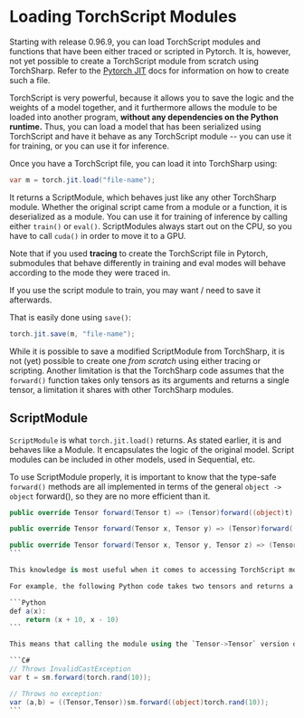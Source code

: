 # Loading TorchScript Modules

Starting with release 0.96.9, you can load TorchScript modules and functions that have been either traced or scripted in Pytorch. It is, however, not yet possible to create a TorchScript module from scratch using TorchSharp. Refer to the [Pytorch JIT](https://pytorch.org/docs/stable/jit.html) docs for information on how to create such a file.

TorchScript is very powerful, because it allows you to save the logic and the weights of a model together, and it furthermore allows the module to be loaded into another program, __without any dependencies on the Python runtime.__ Thus, you can load a model that has been serialized using TorchScript and have it behave as any TorchScript module -- you can use it for training, or you can use it for inference.

Once you have a TorchScript file, you can load it into TorchSharp using:

```C#
var m = torch.jit.load("file-name");
```

It returns a ScriptModule, which behaves just like any other TorchSharp module. Whether the original script came from a module or a function, it is deserialized as a module. You can use it for training of inference by calling either `train()` or `eval()`. ScriptModules always start out on the CPU, so you have to call `cuda()` in order to move it to a GPU.

Note that if you used __tracing__ to create the TorchScript file in Pytorch, submodules that behave differently in training and eval modes will behave according to the mode they were traced in.

If you use the script module to train, you may want / need to save it afterwards. 

That is easily done using `save()`:

```C#
torch.jit.save(m, "file-name");
```

While it is possible to save a modified ScriptModule from TorchSharp, it is not (yet) possible to create one _from scratch_ using either tracing or scripting. Another limitation is that the TorchSharp code assumes that the `forward()` function takes only tensors as its arguments and returns a single tensor, a limitation it shares with other TorchSharp modules.

## ScriptModule

`ScriptModule` is what `torch.jit.load()` returns. As stated earlier, it is and behaves like a Module. It encapsulates the logic of the original model. Script modules can be included in other models, used in Sequential, etc.

To use ScriptModule properly, it is important to know that the type-safe `forward()` methods are all implemented in terms of the general `object -> object` forward(), so they are no more efficient than it.

````C#
public override Tensor forward(Tensor t) => (Tensor)forward((object)t);

public override Tensor forward(Tensor x, Tensor y) => (Tensor)forward((x, y));

public override Tensor forward(Tensor x, Tensor y, Tensor z) => (Tensor)forward((x,y,x));
```

This knowledge is most useful when it comes to accessing TorchScript modules that do not simply take and return single Tensors. 

For example, the following Python code takes two tensors and returns a tuple of tensors:

```Python
def a(x):
    return (x + 10, x - 10)
```

This means that calling the module using the `Tensor->Tensor` version of `forward()` will fail, since the return value is not a tensor:

```C#
// Throws InvalidCastException
var t = sm.forward(torch.rand(10));  

// Throws no exception:
var (a,b) = ((Tensor,Tensor))sm.forward((object)torch.rand(10));
```
